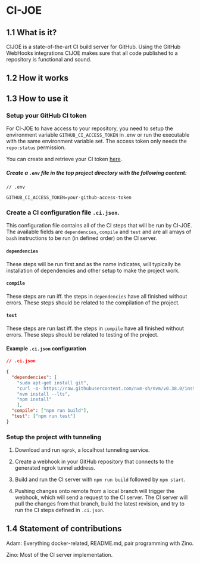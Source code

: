 # CI-JOE

## 1.1 What is it?

CIJOE is a state-of-the-art CI build server for GitHub. 
Using the GitHub WebHooks integrations CIJOE makes sure that all code published to a repository is functional and sound.

## 1.2 How it works

## 1.3 How to use it

### Setup your GitHub CI token

For CI-JOE to have access to your repository, you need to setup the environment variable `GITHUB_CI_ACCESS_TOKEN` in .env or run the executable with the same environment variable set.
The access token only needs the `repo:status` permission. 

You can create and retrieve your CI token [here](https://github.com/settings/tokens).

##### Create a `.env` file in the top project directory with the following content:
```
// .env

GITHUB_CI_ACCESS_TOKEN=your-github-access-token
```

### Create a CI configuration file `.ci.json`.

This configuration file contains all of the CI steps that will be run by CI-JOE.
The available fields are `dependencies`, `compile` and `test` and are all arrays of `bash` instructions to be run (in defined order) on the CI server.

#### `dependencies`

These steps will be run first and as the name indicates, will typically be installation of dependencies and other setup to make the project work.

#### `compile`

These steps are run iff. the steps in `dependencies` have all finished without errors. 
These steps should be related to the compilation of the project.

#### `test`

These steps are run last iff. the steps in `compile` have all finished without errors.
These steps should be related to testing of the project.

#### Example `.ci.json` configuration

```json
// .ci.json

{
  "dependencies": [
    "sudo apt-get install git",
    "curl -o- https://raw.githubusercontent.com/nvm-sh/nvm/v0.38.0/install.sh | bash", // install NVM
    "nvm install --lts",
    "npm install"
    ],
  "compile": ["npm run build"],
  "test": ["npm run test"]
}
```

### Setup the project with tunneling

1. Download and run `ngrok`, a localhost tunneling service.

2. Create a webhook in your GitHub repository that connects to the generated ngrok tunnel address.

3. Build and run the CI server with `npm run build` followed by `npm start`.

3. Pushing changes onto remote from a local branch will trigger the webhook, which will send a request to the CI server. The CI server will pull the changes from that branch, build the latest revision, and try to run the CI steps defined in `.ci.json`.

## 1.4 Statement of contributions

Adam: Everything docker-related, README.md, pair programming with Zino.

Zino: Most of the CI server implementation.
